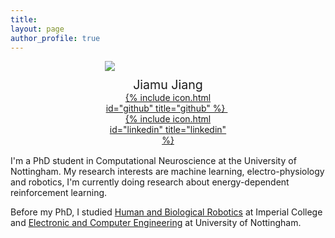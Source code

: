 ```yaml
---
title: 
layout: page
author_profile: true
---
```


<div style="margin: auto; width: 40%">
  <img src="{{ site.url }}/images/profile.jpg" >

  <p style="text-align:center; margin-top:5%; margin-bottom:0%; font-size: 140%;">
    Jiamu Jiang
  </p>
  <p style="text-align:center; margin:0%;">
    <a href="https://github.com/jiajia-404">
      {% include icon.html id="github" title="github" %}
    </a>
    &nbsp;
    <a href="https://www.linkedin.com/in/jiamu-j-6b107516a/">
      {% include icon.html id="linkedin" title="linkedin" %}
    </a>
  </p>
</div>
<br style="line-height:10%;">

I'm a PhD student in Computational Neuroscience at the University of Nottingham. My research interests are machine learning, electro-physiology and robotics, I'm currently doing research about energy-dependent reinforcement learning.

Before my PhD, I studied [Human and Biological Robotics](https://www.imperial.ac.uk/study/pg/bioengineering/human-and-biological-robotics-msc/) at Imperial College and [Electronic and Computer Engineering](https://www.nottingham.ac.uk/ugstudy/course/Electronic-and-Computer-Engineering-BEng) at University of Nottingham.
